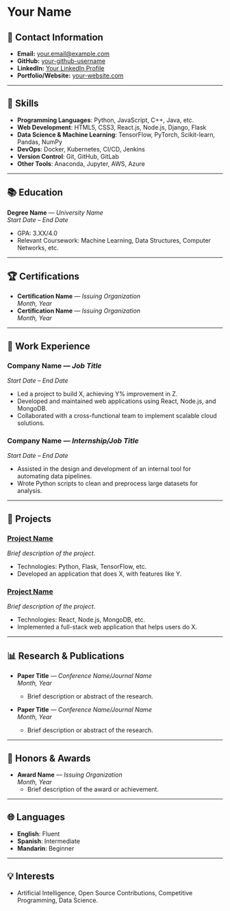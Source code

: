 # Your Name

## 💼 Contact Information
- **Email:** your.email@example.com
- **GitHub:** [your-github-username](https://github.com/your-github-username)
- **LinkedIn:** [Your LinkedIn Profile](https://linkedin.com/in/your-linkedin)
- **Portfolio/Website:** [your-website.com](https://your-website.com)

---

## 🔧 Skills
- **Programming Languages**: Python, JavaScript, C++, Java, etc.
- **Web Development**: HTML5, CSS3, React.js, Node.js, Django, Flask
- **Data Science & Machine Learning**: TensorFlow, PyTorch, Scikit-learn, Pandas, NumPy
- **DevOps**: Docker, Kubernetes, CI/CD, Jenkins
- **Version Control**: Git, GitHub, GitLab
- **Other Tools**: Anaconda, Jupyter, AWS, Azure

---

## 📚 Education
**Degree Name** — *University Name*  
*Start Date – End Date*  
- GPA: 3.XX/4.0  
- Relevant Coursework: Machine Learning, Data Structures, Computer Networks, etc.

---

## 🏆 Certifications
- **Certification Name** — *Issuing Organization*  
  *Month, Year*  
- **Certification Name** — *Issuing Organization*  
  *Month, Year*

---

## 💼 Work Experience

### Company Name — *Job Title*  
*Start Date – End Date*  
- Led a project to build X, achieving Y% improvement in Z.
- Developed and maintained web applications using React, Node.js, and MongoDB.
- Collaborated with a cross-functional team to implement scalable cloud solutions.

### Company Name — *Internship/Job Title*  
*Start Date – End Date*  
- Assisted in the design and development of an internal tool for automating data pipelines.
- Wrote Python scripts to clean and preprocess large datasets for analysis.

---

## 🚀 Projects

### [Project Name](https://github.com/your-username/project-repo)  
*Brief description of the project*.  
- Technologies: Python, Flask, TensorFlow, etc.
- Developed an application that does X, with features like Y.

### [Project Name](https://github.com/your-username/project-repo)  
*Brief description of the project*.  
- Technologies: React, Node.js, MongoDB, etc.
- Implemented a full-stack web application that helps users do X.

---

## 📊 Research & Publications
- **Paper Title** — *Conference Name/Journal Name*  
  *Month, Year*  
  - Brief description or abstract of the research.
  
- **Paper Title** — *Conference Name/Journal Name*  
  *Month, Year*  
  - Brief description or abstract of the research.

---

## 🏅 Honors & Awards
- **Award Name** — *Issuing Organization*  
  *Month, Year*  
  - Brief description of the award or achievement.

---

## 🌐 Languages
- **English**: Fluent
- **Spanish**: Intermediate
- **Mandarin**: Beginner

---

## 💡 Interests
- Artificial Intelligence, Open Source Contributions, Competitive Programming, Data Science.


